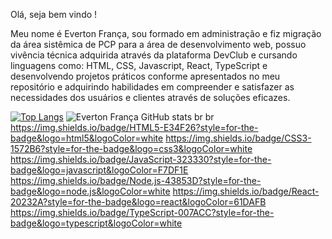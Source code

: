 Olá, seja bem vindo !

Meu nome é Everton França, sou formado em administração e fiz migração da área sistêmica de PCP para a área de desenvolvimento web, possuo vivência técnica adquirida através da plataforma DevClub e cursando linguagens como: HTML, CSS, Javascript, React, TypeScript e desenvolvendo projetos práticos conforme apresentados no meu repositório e adquirindo habilidades em compreender e satisfazer as necessidades dos usuários e clientes através de soluções eficazes.



[![Top Langs](https://github-readme-stats.vercel.app/api/top-langs/?username=evertonfranca5&show_icons=true&theme=dark)](https://github.com/evertonfranca5/github-readme-stats) ![Everton França GitHub stats](https://github-readme-stats.vercel.app/api?username=evertonfranca5&show_icons=true&theme=dark) 
br
br
https://img.shields.io/badge/HTML5-E34F26?style=for-the-badge&logo=html5&logoColor=white 	https://img.shields.io/badge/CSS3-1572B6?style=for-the-badge&logo=css3&logoColor=white https://img.shields.io/badge/JavaScript-323330?style=for-the-badge&logo=javascript&logoColor=F7DF1E https://img.shields.io/badge/Node.js-43853D?style=for-the-badge&logo=node.js&logoColor=white  https://img.shields.io/badge/React-20232A?style=for-the-badge&logo=react&logoColor=61DAFB https://img.shields.io/badge/TypeScript-007ACC?style=for-the-badge&logo=typescript&logoColor=white



